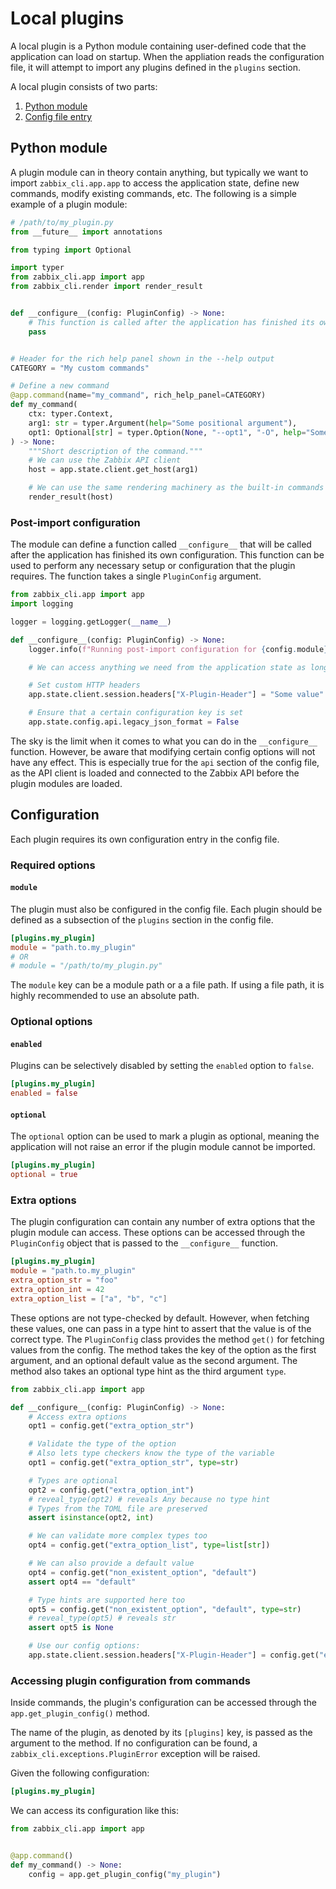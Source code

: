 # Local plugins

A local plugin is a Python module containing user-defined code that the application can load on startup. When the appliation reads the configuration file, it will attempt to import any plugins defined in the `plugins` section.

A local plugin consists of two parts:

1. [Python module](#python-module)
2. [Config file entry](#configuration)

## Python module

A plugin module can in theory contain anything, but typically we want to import `zabbix_cli.app.app` to access the application state, define new commands, modify existing commands, etc. The following is a simple example of a plugin module:

```Python
# /path/to/my_plugin.py
from __future__ import annotations

from typing import Optional

import typer
from zabbix_cli.app import app
from zabbix_cli.render import render_result


def __configure__(config: PluginConfig) -> None:
    # This function is called after the application has finished its own configuration
    pass


# Header for the rich help panel shown in the --help output
CATEGORY = "My custom commands"

# Define a new command
@app.command(name="my_command", rich_help_panel=CATEGORY)
def my_command(
    ctx: typer.Context,
    arg1: str = typer.Argument(help="Some positional argument"),
    opt1: Optional[str] = typer.Option(None, "--opt1", "-O", help="Some named option"),
) -> None:
    """Short description of the command."""
    # We can use the Zabbix API client
    host = app.state.client.get_host(arg1)

    # We can use the same rendering machinery as the built-in commands
    render_result(host)
```

### Post-import configuration

The module can define a function called `__configure__` that will be called after the application has finished its own configuration. This function can be used to perform any necessary setup or configuration that the plugin requires. The function takes a single `PluginConfig` argument.

```python
from zabbix_cli.app import app
import logging

logger = logging.getLogger(__name__)

def __configure__(config: PluginConfig) -> None:
    logger.info(f"Running post-import configuration for {config.module}")

    # We can access anything we need from the application state as long as the plugin module imports `zabbix_cli.app.app`

    # Set custom HTTP headers
    app.state.client.session.headers["X-Plugin-Header"] = "Some value"

    # Ensure that a certain configuration key is set
    app.state.config.api.legacy_json_format = False
```

The sky is the limit when it comes to what you can do in the `__configure__` function. However, be aware that modifying certain config options will not have any effect. This is especially true for the `api` section of the config file, as the API client is loaded and connected to the Zabbix API before the plugin modules are loaded.

## Configuration

Each plugin requires its own configuration entry in the config file.

### Required options

#### `module`

The plugin must also be configured in the config file. Each plugin should be defined as a subsection of the `plugins` section in the config file.

```toml
[plugins.my_plugin]
module = "path.to.my_plugin"
# OR
# module = "/path/to/my_plugin.py"
```

The `module` key can be a module path or a a file path. If using a file path, it is highly recommended to use an absolute path.

### Optional options

#### `enabled`

Plugins can be selectively disabled by setting the `enabled` option to `false`.

```toml
[plugins.my_plugin]
enabled = false
```

#### `optional`

The `optional` option can be used to mark a plugin as optional, meaning the application will not raise an error if the plugin module cannot be imported.

```toml
[plugins.my_plugin]
optional = true
```

### Extra options

The plugin configuration can contain any number of extra options that the plugin module can access. These options can be accessed through the `PluginConfig` object that is passed to the `__configure__` function.

```toml
[plugins.my_plugin]
module = "path.to.my_plugin"
extra_option_str = "foo"
extra_option_int = 42
extra_option_list = ["a", "b", "c"]
```

These options are not type-checked by default. However, when fetching these values, one can pass in a type hint to assert that the value is of the correct type. The `PluginConfig` class provides the method `get()` for fetching values from the config. The method takes the key of the option as the first argument, and an optional default value as the second argument. The method also takes an optional type hint as the third argument `type`.

```python
from zabbix_cli.app import app

def __configure__(config: PluginConfig) -> None:
    # Access extra options
    opt1 = config.get("extra_option_str")

    # Validate the type of the option
    # Also lets type checkers know the type of the variable
    opt1 = config.get("extra_option_str", type=str)

    # Types are optional
    opt2 = config.get("extra_option_int")
    # reveal_type(opt2) # reveals Any because no type hint
    # Types from the TOML file are preserved
    assert isinstance(opt2, int)

    # We can validate more complex types too
    opt4 = config.get("extra_option_list", type=list[str])

    # We can also provide a default value
    opt4 = config.get("non_existent_option", "default")
    assert opt4 == "default"

    # Type hints are supported here too
    opt5 = config.get("non_existent_option", "default", type=str)
    # reveal_type(opt5) # reveals str
    assert opt5 is None

    # Use our config options:
    app.state.client.session.headers["X-Plugin-Header"] = config.get("extra_option_str", type=str)
```

### Accessing plugin configuration from commands

Inside commands, the plugin's configuration can be accessed through the `app.get_plugin_config()` method.

The name of the plugin, as denoted by its `[plugins]` key, is passed as the argument to the method. If no configuration can be found, a `zabbix_cli.exceptions.PluginError` exception will be raised.

Given the following configuration:

```toml
[plugins.my_plugin]
```

We can access its configuration like this:

```python
from zabbix_cli.app import app


@app.command()
def my_command() -> None:
    config = app.get_plugin_config("my_plugin")
```
